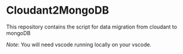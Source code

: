 # Cloudant2MongoDB

This repository contains the script for data migration from cloudant to mongoDB

_Note_: You will need vscode running locally on your vscode.

